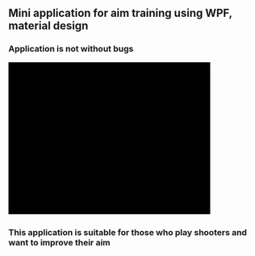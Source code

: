 ## Mini application for aim training using WPF, material design

### Application is not without bugs

<img src="https://github.com/IlyaOvchinnikov-0/AimTrainer/blob/main/Gif/ertyjukiq.gif" width="400" />

### This application is suitable for those who play shooters and want to improve their aim
